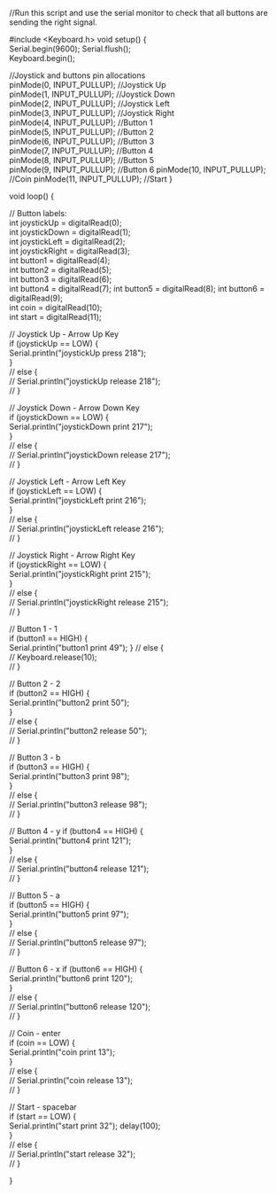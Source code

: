 //Run this script and use the serial monitor to check that all buttons are sending the right signal.  
  
  
  #include <Keyboard.h>
  void setup() {  
  Serial.begin(9600);
  Serial.flush();  
  Keyboard.begin();
  
  
  //Joystick and buttons pin allocations  
  pinMode(0, INPUT_PULLUP); //Joystick Up  
  pinMode(1, INPUT_PULLUP); //Joystick Down  
  pinMode(2, INPUT_PULLUP); //Joystick Left  
  pinMode(3, INPUT_PULLUP); //Joystick Right  
  pinMode(4, INPUT_PULLUP); //Button 1  
  pinMode(5, INPUT_PULLUP); //Button 2  
  pinMode(6, INPUT_PULLUP); //Button 3  
  pinMode(7, INPUT_PULLUP); //Button 4  
  pinMode(8, INPUT_PULLUP); //Button 5  
  pinMode(9, INPUT_PULLUP); //Button 6
  pinMode(10, INPUT_PULLUP); //Coin
  pinMode(11, INPUT_PULLUP);  //Start
}  
  
  
void loop() {  
  
  
  // Button labels:  
  int joystickUp = digitalRead(0);  
  int joystickDown = digitalRead(1);  
  int joystickLeft = digitalRead(2);  
  int joystickRight = digitalRead(3);  
  int button1 = digitalRead(4);  
  int button2 = digitalRead(5);  
  int button3 = digitalRead(6);  
  int button4 = digitalRead(7);
  int button5 = digitalRead(8);
  int button6 = digitalRead(9);  
  int coin = digitalRead(10);  
  int start = digitalRead(11);  
  
  
  // Joystick Up - Arrow Up Key  
  if (joystickUp == LOW) {  
    Serial.println("joystickUp press 218");  
  }  
//  else {  
//    Serial.println("joystickUp release 218");  
//  }  
  
  
  // Joystick Down - Arrow Down Key  
  if (joystickDown == LOW) {  
    Serial.println("joystickDown print 217");  
  }  
  // else {  
//    Serial.println("joystickDown release 217");  
//  }  
  
  
  // Joystick Left - Arrow Left Key  
  if (joystickLeft == LOW) {  
    Serial.println("joystickLeft print 216");  
  }  
//  else {  
//    Serial.println("joystickLeft release 216");  
//  }  
  
  
  // Joystick Right - Arrow Right Key  
  if (joystickRight == LOW) {  
    Serial.println("joystickRight print 215");  
  }  
//  else {  
//    Serial.println("joystickRight release 215");  
//  }  
  
  
  // Button 1 - 1  
  if (button1 == HIGH) {  
    Serial.println("button1 print 49"); 
  }
//  else {  
//    Keyboard.release(10);  
//  }  

  
  // Button 2 - 2  
  if (button2 == HIGH) {  
    Serial.println("button2 print 50");  
  }  
//  else {  
//    Serial.println("button2 release 50");  
//  }  
  
  // Button 3 - b  
  if (button3 == HIGH) {  
    Serial.println("button3 print 98");  
  }  
//  else {  
//    Serial.println("button3 release 98");  
//  }  
  
  
  // Button 4 - y 
  if (button4 == HIGH) {  
    Serial.println("button4 print 121");  
  }  
  // else {  
//    Serial.println("button4 release 121");  
//  }  

  // Button 5 - a  
  if (button5 == HIGH) {  
    Serial.println("button5 print 97");  
  }  
//  else {  
//    Serial.println("button5 release 97");  
//  }

  // Button 6 - x 
  if (button6 == HIGH) {  
    Serial.println("button6 print 120");  
  }  
//  else {  
//    Serial.println("button6 release 120");  
//  }
  
  // Coin - enter  
  if (coin == LOW) {  
    Serial.println("coin print 13");  
  }  
//  else {  
//    Serial.println("coin release 13");  
//  }  
  
  
  // Start - spacebar  
  if (start == LOW) {  
    Serial.println("start print 32"); delay(100);  
  }  
//  else {  
//    Serial.println("start release 32");  
//  }  
    
}  
